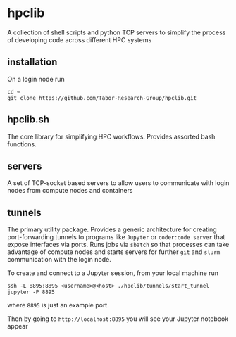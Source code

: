 # hpclib

A collection of shell scripts and python TCP servers to simplify the process of developing code
across different HPC systems

## installation

On a login node run

```commandline
cd ~
git clone https://github.com/Tabor-Research-Group/hpclib.git
```

## hpclib.sh

The core library for simplifying HPC workflows. Provides assorted bash functions.

## servers

A set of TCP-socket based servers to allow users to communicate with login nodes from compute nodes and containers

## tunnels

The primary utility package. Provides a generic architecture for creating port-forwarding tunnels to programs like
`Jupyter` or `coder:code server` that expose interfaces via ports.
Runs jobs via `sbatch` so that processes can take advantage of compute nodes and starts servers for further `git` and
`slurm` communication with the login node.

To create and connect to a Jupyter session, from your local machine run

```commandline
ssh -L 8895:8895 <username>@<host> ./hpclib/tunnels/start_tunnel jupyter -P 8895
```

where `8895` is just an example port.

Then by going to `http://localhost:8895` you will see your Jupyter notebook appear